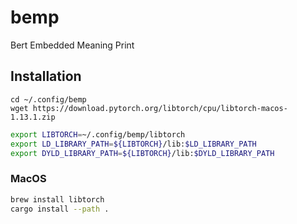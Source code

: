 # bemp
Bert Embedded Meaning Print

## Installation

```
cd ~/.config/bemp
wget https://download.pytorch.org/libtorch/cpu/libtorch-macos-1.13.1.zip
```

```sh
export LIBTORCH=~/.config/bemp/libtorch
export LD_LIBRARY_PATH=${LIBTORCH}/lib:$LD_LIBRARY_PATH
export DYLD_LIBRARY_PATH=${LIBTORCH}/lib:$DYLD_LIBRARY_PATH
```


### MacOS
```sh
brew install libtorch
cargo install --path .
```
